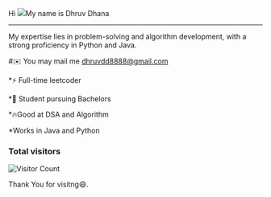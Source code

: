 Hi ![](https://user-images.githubusercontent.com/18350557/176309783-0785949b-9127-417c-8b55-ab5a4333674e.gif)My name is Dhruv Dhana

-------------------------------
My expertise lies in problem-solving and algorithm development, with a strong proficiency in Python and Java. 

#✉️ You may mail me [dhruvdd8888@gmail.com](mailto:dhruvdd8888@gmail.com)
  
*⚡ Full-time leetcoder

*🌱 Student pursuing Bachelors

*🔥Good at DSA and Algorithm 

*Works in Java and Python


### Total visitors

![Visitor Count](https://profile-counter.glitch.me/dhruvdd8888/count.svg)

Thank You for visitng😄.
